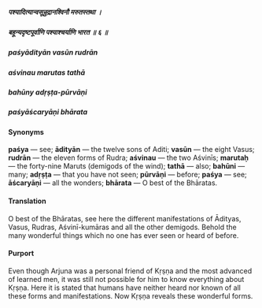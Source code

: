 ##### पश्यादित्यान्वसून्रुद्रानश्विनौ मरुतस्तथा ।
##### बहून्यदृष्टपूर्वाणि पश्याश्चर्याणि भारत ॥ ६ ॥

##### paśyādityān vasūn rudrān
##### aśvinau marutas tathā
##### bahūny adṛṣṭa-pūrvāṇi
##### paśyāścaryāṇi bhārata

#### Synonyms

**paśya** — see; **ādityān** — the twelve sons of Aditi; **vasūn** — the eight Vasus; **rudrān** — the eleven forms of Rudra; **aśvinau** — the two Aśvinīs; **marutaḥ** — the forty-nine Maruts (demigods of the wind); **tathā** — also; **bahūni** — many; **adṛṣṭa** — that you have not seen; **pūrvāṇi** — before; **paśya** — see; **āścaryāṇi** — all the wonders; **bhārata** — O best of the Bhāratas.

#### Translation

O best of the Bhāratas, see here the different manifestations of Ādityas, Vasus, Rudras, Aśvinī-kumāras and all the other demigods. Behold the many wonderful things which no one has ever seen or heard of before.

#### Purport

Even though Arjuna was a personal friend of Kṛṣṇa and the most advanced of learned men, it was still not possible for him to know everything about Kṛṣṇa. Here it is stated that humans have neither heard nor known of all these forms and manifestations. Now Kṛṣṇa reveals these wonderful forms.